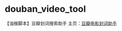 # douban_video_tool
【油猴脚本】豆瓣划词搜索助手
主页：[豆瓣电影划词助手](https://greasyfork.org/zh-CN/scripts/432337-%E8%B1%86%E7%93%A3%E7%94%B5%E5%BD%B1%E5%88%92%E8%AF%8D%E6%90%9C%E7%B4%A2%E5%8A%A9%E6%89%8B)
